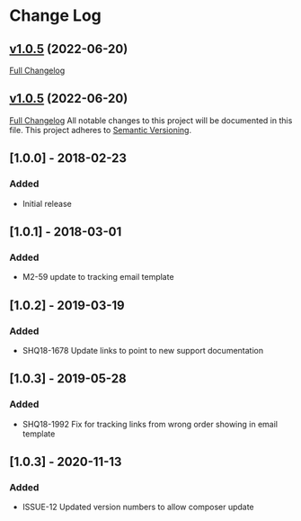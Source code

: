 # Change Log

## [v1.0.5](https://github.com/shipperhq/module-shipping-tracker/tree/v1.0.5) (2022-06-20)
[Full Changelog](https://github.com/shipperhq/module-shipping-tracker/-/compare/v1.0.4...develop)

## [v1.0.5](https://github.com/shipperhq/module-shipping-tracker/tree/v1.0.5) (2022-06-20)
[Full Changelog](https://github.com/shipperhq/module-shipping-tracker/-/compare/v1.0.4...develop)
All notable changes to this project will be documented in this file.
This project adheres to [Semantic Versioning](http://semver.org/).

## [1.0.0] - 2018-02-23
### Added
- Initial release

## [1.0.1] - 2018-03-01
### Added
- M2-59 update to tracking email template

## [1.0.2] - 2019-03-19
### Added
- SHQ18-1678 Update links to point to new support documentation

## [1.0.3] - 2019-05-28
### Added
- SHQ18-1992 Fix for tracking links from wrong order showing in email template

## [1.0.3] - 2020-11-13
### Added
- ISSUE-12 Updated version numbers to allow composer update
